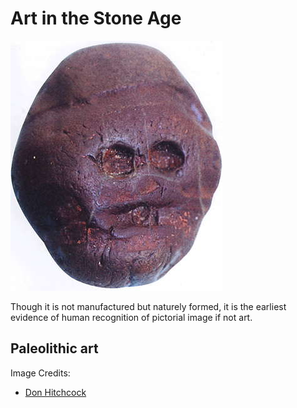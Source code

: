 # Art in the Stone Age

![A pebble resembling a face, Makapansgat in South Africa, 3,000,000 BCE](../../.gitbook/assets/image%20%281%29.png)

Though it is not manufactured but naturely formed, it is the earliest evidence of human recognition of pictorial image if not art.

## Paleolithic art

Image Credits:

* [Don Hitchcock](https://www.donsmaps.com/)

